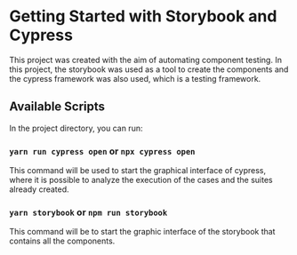 # Getting Started with Storybook and Cypress


This project was created with the aim of automating component testing.
In this project, the storybook was used as a tool to create the components and the cypress framework was also used, which is a testing framework.

## Available Scripts

In the project directory, you can run:

### `yarn run cypress open` or `npx cypress open`

This command will be used to start the graphical interface of cypress, where it is possible to analyze the execution of the cases and the suites already created.

### `yarn storybook` or `npm run storybook`

This command will be to start the graphic interface of the storybook that contains all the components.